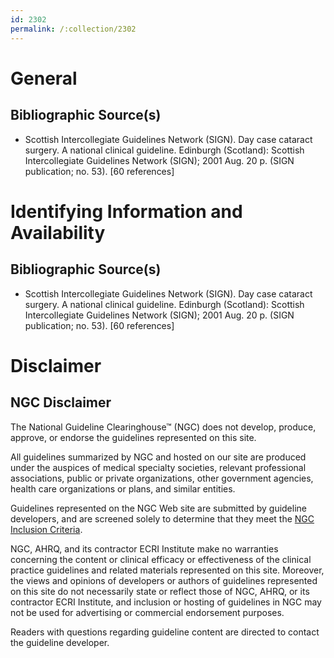 ```yaml
---
id: 2302
permalink: /:collection/2302
---
```


# General

## Bibliographic Source(s)

- Scottish Intercollegiate Guidelines Network (SIGN). Day case cataract surgery. A national clinical guideline. Edinburgh (Scotland): Scottish Intercollegiate Guidelines Network (SIGN); 2001 Aug. 20 p. (SIGN publication; no. 53). [60 references]

# Identifying Information and Availability

## Bibliographic Source(s)

- Scottish Intercollegiate Guidelines Network (SIGN). Day case cataract surgery. A national clinical guideline. Edinburgh (Scotland): Scottish Intercollegiate Guidelines Network (SIGN); 2001 Aug. 20 p. (SIGN publication; no. 53). [60 references]

# Disclaimer

## NGC Disclaimer

The National Guideline Clearinghouse™ (NGC) does not develop, produce, approve, or endorse the guidelines represented on this site.

All guidelines summarized by NGC and hosted on our site are produced under the auspices of medical specialty societies, relevant professional associations, public or private organizations, other government agencies, health care organizations or plans, and similar entities.

Guidelines represented on the NGC Web site are submitted by guideline developers, and are screened solely to determine that they meet the [NGC Inclusion Criteria](/help-and-about/summaries/inclusion-criteria).

NGC, AHRQ, and its contractor ECRI Institute make no warranties concerning the content or clinical efficacy or effectiveness of the clinical practice guidelines and related materials represented on this site. Moreover, the views and opinions of developers or authors of guidelines represented on this site do not necessarily state or reflect those of NGC, AHRQ, or its contractor ECRI Institute, and inclusion or hosting of guidelines in NGC may not be used for advertising or commercial endorsement purposes.

Readers with questions regarding guideline content are directed to contact the guideline developer.

